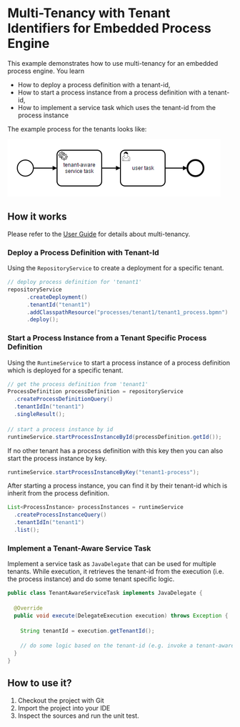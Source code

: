 # Multi-Tenancy with Tenant Identifiers for Embedded Process Engine

This example demonstrates how to use multi-tenancy for an embedded process engine. You learn

* How to deploy a process definition with a tenant-id,
* How to start a process instance from a process definition with a tenant-id,
* How to implement a service task which uses the tenant-id from the process instance

The example process for the tenants looks like:

![Example Process for Tenant](docs/process.png)

## How it works

Please refer to the [User Guide](http://docs.camunda.org/manual/develop/user-guide/process-engine/multi-tenancy/) for details about multi-tenancy.

### Deploy a Process Definition with Tenant-Id

Using the `RepositoryService` to create a deployment for a specific tenant.

``` java
// deploy process definition for 'tenant1'
repositoryService
      .createDeployment()
      .tenantId("tenant1")
      .addClasspathResource("processes/tenant1/tenant1_process.bpmn")
      .deploy();
```

### Start a Process Instance from a Tenant Specific Process Definition

Using the `RuntimeService` to start a process instance of a process definition which is deployed for a specific tenant.

``` java
// get the process definition from 'tenant1'
ProcessDefinition processDefinition = repositoryService
  .createProcessDefinitionQuery()
  .tenantIdIn("tenant1")
  .singleResult();

// start a process instance by id
runtimeService.startProcessInstanceById(processDefinition.getId());
```

If no other tenant has a process definition with this key then you can also start the process instance by key.

``` java
runtimeService.startProcessInstanceByKey("tenant1-process");
```

After starting a process instance, you can find it by their tenant-id which is inherit from the process definition.

``` java
List<ProcessInstance> processInstances = runtimeService
  .createProcessInstanceQuery()
  .tenantIdIn("tenant1")
  .list();
```

### Implement a Tenant-Aware Service Task

Implement a service task as `JavaDelegate` that can be used for multiple tenants. While execution, it retrieves the tenant-id from the execution (i.e. the process instance) and do some tenant specific logic.  

``` java
public class TenantAwareServiceTask implements JavaDelegate {

  @Override
  public void execute(DelegateExecution execution) throws Exception {

    String tenantId = execution.getTenantId();

    // do some logic based on the tenant-id (e.g. invoke a tenant-aware service)
  }
}
```

## How to use it?

1. Checkout the project with Git
2. Import the project into your IDE
3. Inspect the sources and run the unit test.
